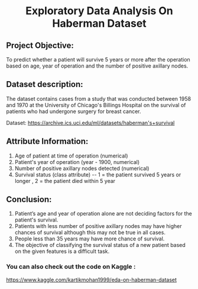 <h1><p align = "center">Exploratory Data Analysis On Haberman Dataset</p></h1>

## Project Objective:
To predict whether a patient will survive 5 years or more after the operation based on age, year of operation and the number of positive axillary nodes.   

## Dataset description:
The dataset contains cases from a study that was conducted between 1958 and 1970 at the University of Chicago's Billings Hospital on the survival of patients who had undergone surgery for breast cancer.

Dataset: https://archive.ics.uci.edu/ml/datasets/haberman's+survival

## Attribute Information:
1. Age of patient at time of operation (numerical)    
2. Patient's year of operation (year - 1900, numerical)    
3. Number of positive axillary nodes detected (numerical)   
4. Survival status (class attribute) -- 1 = the patient survived 5 years or longer ,  2 = the patient died within 5 year    

## Conclusion:
1. Patient’s age and year of operation alone are not deciding factors for the patient's survival.
2. Patients with less number of positive axillary nodes may have higher chances of survival although this may not be true in all cases.
3. People less than 35 years may have more chance of survival.
4. The objective of classifying the survival status of a new patient based on the given features is a difficult task.

### You can also check out the code on Kaggle :
https://www.kaggle.com/kartikmohan1999/eda-on-haberman-dataset
